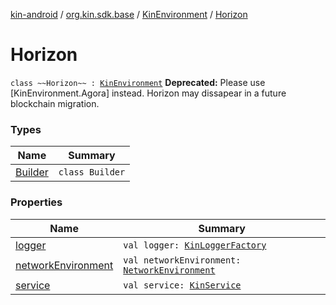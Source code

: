 [kin-android](../../../index.md) / [org.kin.sdk.base](../../index.md) / [KinEnvironment](../index.md) / [Horizon](./index.md)

# Horizon

`class ~~Horizon~~ : `[`KinEnvironment`](../index.md)
**Deprecated:** Please use [KinEnvironment.Agora] instead. Horizon may dissapear in a future blockchain migration.

### Types

| Name | Summary |
|---|---|
| [Builder](-builder/index.md) | `class Builder` |

### Properties

| Name | Summary |
|---|---|
| [logger](logger.md) | `val logger: `[`KinLoggerFactory`](../../../org.kin.sdk.base.tools/-kin-logger-factory/index.md) |
| [networkEnvironment](network-environment.md) | `val networkEnvironment: `[`NetworkEnvironment`](../../../org.kin.sdk.base.stellar.models/-network-environment/index.md) |
| [service](service.md) | `val service: `[`KinService`](../../../org.kin.sdk.base.network.services/-kin-service/index.md) |
